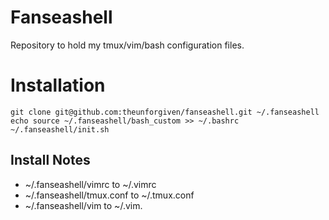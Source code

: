 Fanseashell
===========

Repository to hold my tmux/vim/bash configuration files.


# Installation
    git clone git@github.com:theunforgiven/fanseashell.git ~/.fanseashell
    echo source ~/.fanseashell/bash_custom >> ~/.bashrc
    ~/.fanseashell/init.sh

## Install Notes
*  ~/.fanseashell/vimrc to ~/.vimrc
*  ~/.fanseashell/tmux.conf to ~/.tmux.conf
*  ~/.fanseashell/vim to ~/.vim.
